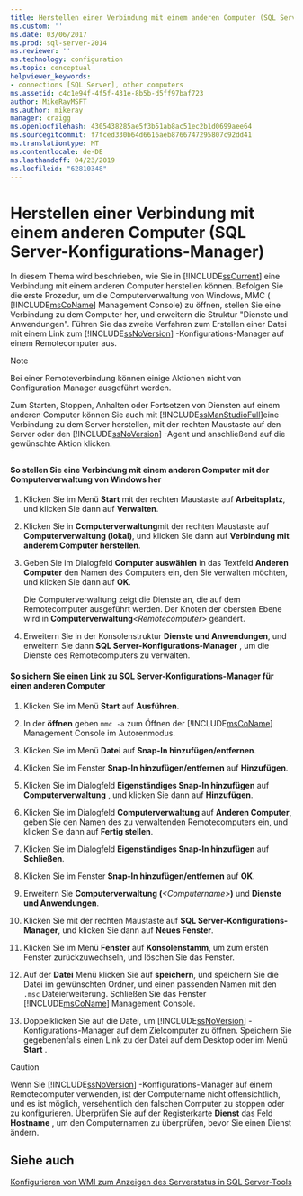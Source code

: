 ```yaml
---
title: Herstellen einer Verbindung mit einem anderen Computer (SQL Server-Konfigurations-Manager) | Microsoft-Dokumentation
ms.custom: ''
ms.date: 03/06/2017
ms.prod: sql-server-2014
ms.reviewer: ''
ms.technology: configuration
ms.topic: conceptual
helpviewer_keywords:
- connections [SQL Server], other computers
ms.assetid: c4c1e94f-4f5f-431e-8b5b-d5ff97baf723
author: MikeRayMSFT
ms.author: mikeray
manager: craigg
ms.openlocfilehash: 4305438285ae5f3b51ab8ac51ec2b1d0699aee64
ms.sourcegitcommit: f7fced330b64d6616aeb8766747295807c92dd41
ms.translationtype: MT
ms.contentlocale: de-DE
ms.lasthandoff: 04/23/2019
ms.locfileid: "62810348"
---
```

# <a name="connect-to-another-computer-sql-server-configuration-manager"></a>Herstellen einer Verbindung mit einem anderen Computer (SQL Server-Konfigurations-Manager)
  In diesem Thema wird beschrieben, wie Sie in [!INCLUDE[ssCurrent](../../includes/sscurrent-md.md)] eine Verbindung mit einem anderen Computer herstellen können. Befolgen Sie die erste Prozedur, um die Computerverwaltung von Windows, MMC ( [!INCLUDE[msCoName](../../includes/msconame-md.md)] Management Console) zu öffnen, stellen Sie eine Verbindung zu dem Computer her, und erweitern die Struktur "Dienste und Anwendungen". Führen Sie das zweite Verfahren zum Erstellen einer Datei mit einem Link zum [!INCLUDE[ssNoVersion](../../includes/ssnoversion-md.md)] -Konfigurations-Manager auf einem Remotecomputer aus.  
  
> [!NOTE]  
>  Bei einer Remoteverbindung können einige Aktionen nicht von Configuration Manager ausgeführt werden.  
  
 Zum Starten, Stoppen, Anhalten oder Fortsetzen von Diensten auf einem anderen Computer können Sie auch mit [!INCLUDE[ssManStudioFull](../../includes/ssmanstudiofull-md.md)]eine Verbindung zu dem Server herstellen, mit der rechten Maustaste auf den Server oder den [!INCLUDE[ssNoVersion](../../includes/ssnoversion-md.md)] -Agent und anschließend auf die gewünschte Aktion klicken.  
  
##  <a name="SSMSProcedure"></a>  
  
#### <a name="to-connect-to-another-computer-with-windows-computer-management"></a>So stellen Sie eine Verbindung mit einem anderen Computer mit der Computerverwaltung von Windows her  
  
1.  Klicken Sie im Menü **Start** mit der rechten Maustaste auf **Arbeitsplatz**, und klicken Sie dann auf **Verwalten**.  
  
2.  Klicken Sie in **Computerverwaltung**mit der rechten Maustaste auf **Computerverwaltung (lokal)**, und klicken Sie dann auf **Verbindung mit anderem Computer herstellen**.  
  
3.  Geben Sie im Dialogfeld **Computer auswählen** in das Textfeld **Anderen Computer** den Namen des Computers ein, den Sie verwalten möchten, und klicken Sie dann auf **OK**.  
  
     Die Computerverwaltung zeigt die Dienste an, die auf dem Remotecomputer ausgeführt werden. Der Knoten der obersten Ebene wird in **Computerverwaltung**\<*Remotecomputer*> geändert.  
  
4.  Erweitern Sie in der Konsolenstruktur **Dienste und Anwendungen**, und erweitern Sie dann **SQL Server-Konfigurations-Manager** , um die Dienste des Remotecomputers zu verwalten.  
  
#### <a name="to-save-a-link-to-sql-server-configuration-manager-for-another-computer"></a>So sichern Sie einen Link zu SQL Server-Konfigurations-Manager für einen anderen Computer  
  
1.  Klicken Sie im Menü **Start** auf **Ausführen**.  
  
2.  In der **öffnen** geben `mmc -a` zum Öffnen der [!INCLUDE[msCoName](../../includes/msconame-md.md)] Management Console im Autorenmodus.  
  
3.  Klicken Sie im Menü **Datei** auf **Snap-In hinzufügen/entfernen**.  
  
4.  Klicken Sie im Fenster **Snap-In hinzufügen/entfernen** auf **Hinzufügen**.  
  
5.  Klicken Sie im Dialogfeld **Eigenständiges Snap-In hinzufügen** auf **Computerverwaltung** , und klicken Sie dann auf **Hinzufügen**.  
  
6.  Klicken Sie im Dialogfeld **Computerverwaltung** auf **Anderen Computer**, geben Sie den Namen des zu verwaltenden Remotecomputers ein, und klicken Sie dann auf **Fertig stellen**.  
  
7.  Klicken Sie im Dialogfeld **Eigenständiges Snap-In hinzufügen** auf **Schließen**.  
  
8.  Klicken Sie im Fenster **Snap-In hinzufügen/entfernen** auf **OK**.  
  
9. Erweitern Sie **Computerverwaltung (***\<Computername>***)** und **Dienste und Anwendungen**.  
  
10. Klicken Sie mit der rechten Maustaste auf **SQL Server-Konfigurations-Manager**, und klicken Sie dann auf **Neues Fenster**.  
  
11. Klicken Sie im Menü **Fenster** auf **Konsolenstamm**, um zum ersten Fenster zurückzuwechseln, und löschen Sie das Fenster.  
  
12. Auf der **Datei** Menü klicken Sie auf **speichern**, und speichern Sie die Datei im gewünschten Ordner, und einen passenden Namen mit den `.msc` Dateierweiterung. Schließen Sie das Fenster [!INCLUDE[msCoName](../../includes/msconame-md.md)] Management Console.  
  
13. Doppelklicken Sie auf die Datei, um [!INCLUDE[ssNoVersion](../../includes/ssnoversion-md.md)] -Konfigurations-Manager auf dem Zielcomputer zu öffnen. Speichern Sie gegebenenfalls einen Link zu der Datei auf dem Desktop oder im Menü **Start** .  
  
> [!CAUTION]  
>  Wenn Sie [!INCLUDE[ssNoVersion](../../includes/ssnoversion-md.md)] -Konfigurations-Manager auf einem Remotecomputer verwenden, ist der Computername nicht offensichtlich, und es ist möglich, versehentlich den falschen Computer zu stoppen oder zu konfigurieren. Überprüfen Sie auf der Registerkarte **Dienst** das Feld **Hostname** , um den Computernamen zu überprüfen, bevor Sie einen Dienst ändern.  
  
## <a name="see-also"></a>Siehe auch  
 [Konfigurieren von WMI zum Anzeigen des Serverstatus in SQL Server-Tools](../../ssms/configure-wmi-to-show-server-status-in-sql-server-tools.md)  
  
  
